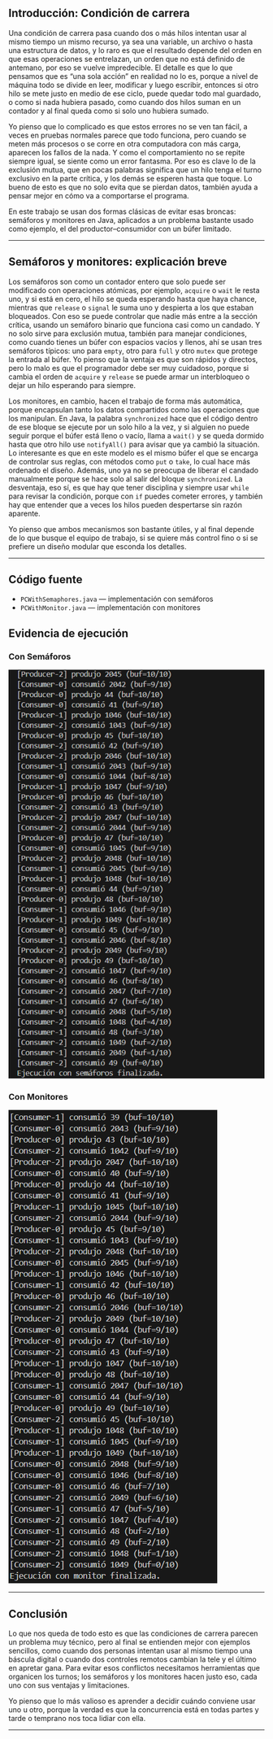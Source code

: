 ## Introducción: Condición de carrera
Una condición de carrera pasa cuando dos o más hilos intentan usar al mismo tiempo un mismo recurso, ya sea una variable, un archivo o hasta una estructura de datos, y lo raro es que el resultado depende del orden en que esas operaciones se entrelazan, un orden que no está definido de antemano, por eso se vuelve impredecible. El detalle es que lo que pensamos que es “una sola acción” en realidad no lo es, porque a nivel de máquina todo se divide en leer, modificar y luego escribir, entonces si otro hilo se mete justo en medio de ese ciclo, puede quedar todo mal guardado, o como si nada hubiera pasado, como cuando dos hilos suman en un contador y al final queda como si solo uno hubiera sumado.  

Yo pienso que lo complicado es que estos errores no se ven tan fácil, a veces en pruebas normales parece que todo funciona, pero cuando se meten más procesos o se corre en otra computadora con más carga, aparecen los fallos de la nada. Y como el comportamiento no se repite siempre igual, se siente como un error fantasma. Por eso es clave lo de la exclusión mutua, que en pocas palabras significa que un hilo tenga el turno exclusivo en la parte crítica, y los demás se esperen hasta que toque. Lo bueno de esto es que no solo evita que se pierdan datos, también ayuda a pensar mejor en cómo va a comportarse el programa.  

En este trabajo se usan dos formas clásicas de evitar esas broncas: semáforos y monitores en Java, aplicados a un problema bastante usado como ejemplo, el del productor–consumidor con un búfer limitado.

---

## Semáforos y monitores: explicación breve
Los semáforos son como un contador entero que solo puede ser modificado con operaciones atómicas, por ejemplo, `acquire` o `wait` le resta uno, y si está en cero, el hilo se queda esperando hasta que haya chance, mientras que `release` o `signal` le suma uno y despierta a los que estaban bloqueados. Con eso se puede controlar que nadie más entre a la sección crítica, usando un semáforo binario que funciona casi como un candado. Y no solo sirve para exclusión mutua, también para manejar condiciones, como cuando tienes un búfer con espacios vacíos y llenos, ahí se usan tres semáforos típicos: uno para `empty`, otro para `full` y otro `mutex` que protege la entrada al búfer. Yo pienso que la ventaja es que son rápidos y directos, pero lo malo es que el programador debe ser muy cuidadoso, porque si cambia el orden de `acquire` y `release` se puede armar un interbloqueo o dejar un hilo esperando para siempre.  

Los monitores, en cambio, hacen el trabajo de forma más automática, porque encapsulan tanto los datos compartidos como las operaciones que los manipulan. En Java, la palabra `synchronized` hace que el código dentro de ese bloque se ejecute por un solo hilo a la vez, y si alguien no puede seguir porque el búfer está lleno o vacío, llama a `wait()` y se queda dormido hasta que otro hilo use `notifyAll()` para avisar que ya cambió la situación. Lo interesante es que en este modelo es el mismo búfer el que se encarga de controlar sus reglas, con métodos como `put` o `take`, lo cual hace más ordenado el diseño. Además, uno ya no se preocupa de liberar el candado manualmente porque se hace solo al salir del bloque `synchronized`. La desventaja, eso sí, es que hay que tener disciplina y siempre usar `while` para revisar la condición, porque con `if` puedes cometer errores, y también hay que entender que a veces los hilos pueden despertarse sin razón aparente.  

Yo pienso que ambos mecanismos son bastante útiles, y al final depende de lo que busque el equipo de trabajo, si se quiere más control fino o si se prefiere un diseño modular que esconda los detalles.

---

## Código fuente
- `PCWithSemaphores.java` — implementación con semáforos
- `PCWithMonitor.java` — implementación con monitores 

## Evidencia de ejecución

### Con Semáforos
![Ejecución con semáforos](capturas/semaforos.png)

### Con Monitores
![Ejecución con monitores](capturas/monitores.png)

---

## Conclusión
Lo que nos queda de todo esto es que las condiciones de carrera parecen un problema muy técnico, pero al final se entienden mejor con ejemplos sencillos, como cuando dos personas intentan usar al mismo tiempo una báscula digital o cuando dos controles remotos cambian la tele y el último en apretar gana. Para evitar esos conflictos necesitamos herramientas que organicen los turnos; los semáforos y los monitores hacen justo eso, cada uno con sus ventajas y limitaciones.  

Yo pienso que lo más valioso es aprender a decidir cuándo conviene usar uno u otro, porque la verdad es que la concurrencia está en todas partes y tarde o temprano nos toca lidiar con ella.

---
